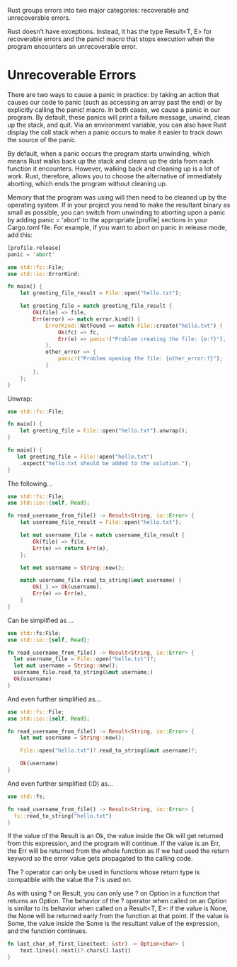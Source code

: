 
Rust groups errors into two major categories: recoverable and unrecoverable errors.

Rust doesn’t have exceptions. Instead, it has the type Result<T, E> for recoverable errors and the panic! macro that stops execution when the program encounters an unrecoverable error.

# Unrecoverable Errors
There are two ways to cause a panic in practice: by taking an action that causes our code to panic (such as accessing an array past the end) or by explicitly calling the panic! macro. 
In both cases, we cause a panic in our program. 
By default, these panics will print a failure message, unwind, clean up the stack, and quit. 
Via an environment variable, you can also have Rust display the call stack when a panic occurs to make it easier to track down the source of the panic.

By default, when a panic occurs the program starts unwinding, which means Rust walks back up the stack and cleans up the data from each function it encounters. 
However, walking back and cleaning up is a lot of work. 
Rust, therefore, allows you to choose the alternative of immediately aborting, which ends the program without cleaning up.

Memory that the program was using will then need to be cleaned up by the operating system. 
If in your project you need to make the resultant binary as small as possible, you can switch from unwinding to aborting upon a panic by adding panic = 'abort' to the appropriate [profile] sections in your Cargo.toml file. 
For example, if you want to abort on panic in release mode, add this:

```rs
[profile.release]
panic = 'abort'
```


```rs
use std::fs::File;
use std::io::ErrorKind;

fn main() {
    let greeting_file_result = File::open("hello.txt");

    let greeting_file = match greeting_file_result {
        Ok(file) => file,
        Err(error) => match error.kind() {
            ErrorKind::NotFound => match File::create("hello.txt") {
                Ok(fc) => fc,
                Err(e) => panic!("Problem creating the file: {e:?}"),
            },
            other_error => {
                panic!("Problem opening the file: {other_error:?}");
            }
        },
    };
}
```

Unwrap:

```rs
use std::fs::File;

fn main() {
    let greeting_file = File::open("hello.txt").unwrap();
}
```

```rs
fn main() {
   let greeting_file = File::open("hello.txt")
    .expect("hello.txt should be added to the solution.");
}
```

The following...
```rs
use std::fs::File;
use std::io::{self, Read};

fn read_username_from_file() -> Result<String, io::Error> {
    let username_file_result = File::open("hello.txt");

    let mut username_file = match username_file_result {
        Ok(file) => file,
        Err(e) => return Err(e),
    };

    let mut username = String::new();

    match username_file.read_to_string(&mut username) {
        Ok(_) => Ok(username),
        Err(e) => Err(e),
    }
}
```

Can be simplified as ...

```rs
use std::fs:File;
use std::io::{self, Read};

fn read_username_from_file() -> Result<String, io::Error> {
  let username_file = File::open("hello.txt")?;
  let mut username = String::new();
  username_file.read_to_string(&mut username;)
  Ok(username)
}
```

And even further simplified as...

```rs
use std::fs::File;
use std::io::{self, Read};

fn read_username_from_file() -> Result<String, io::Error> {
    let mut username = String::new();

    File::open("hello.txt")?.read_to_string(&mut username)?;

    Ok(username)
}
```

And even further simplified (:D) as...
```rs
use std::fs;

fn read_username_from_file() -> Result<String, io::Error> {
  fs::read_to_string("hello.txt")
}
```

If the value of the Result is an Ok, the value inside the Ok will get returned from this expression, and the program will continue.
If the value is an Err, the Err will be returned from the whole function as if we had used the return keyword so the error value gets propagated to the calling code.

The ? operator can only be used in functions whose return type is compatible with the value the ? is used on.

As with using ? on Result, you can only use ? on Option in a function that returns an Option. 
The behavior of the ? operator when called on an Option<T> is similar to its behavior when called on a Result<T, E>: if the value is None, the None will be returned early from the function at that point. 
If the value is Some, the value inside the Some is the resultant value of the expression, and the function continues.

```rs
fn last_char_of_first_line(text: &str) -> Option<char> {
    text.lines().next()?.chars().last()
}
```
